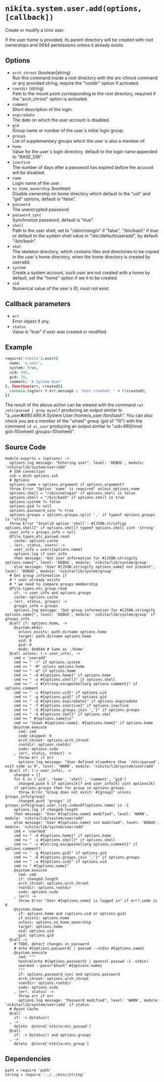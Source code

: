 
# `nikita.system.user.add(options, [callback])`

Create or modify a Unix user.

If the user home is provided, its parent directory will be created with root 
ownerships and 0644 permissions unless it already exists.

## Options

* `arch_chroot` (boolean|string)   
  Run this command inside a root directory with the arc-chroot command or any
  provided string, require the "rootdir" option if activated.
* `rootdir` (string)   
  Path to the mount point corresponding to the root directory, required if
  the "arch_chroot" option is activated.
* `comment`   
  Short description of the login.
* `expiredate`   
  The date on which the user account is disabled.
* `gid`   
  Group name or number of the user´s initial login group.
* `groups`   
  List of supplementary groups which the user is also a member of.
* `home`   
  Value for the user´s login directory, default to the login name appended to "BASE_DIR".
* `inactive`   
  The number of days after a password has expired before the account will be
  disabled.
* `name`   
  Login name of the user.
* `no_home_ownership` (boolean)   
  Disable ownership on home directory which default to the "uid" and "gid"
  options, default is "false".
* `password`   
  The unencrypted password.
* `password_sync`   
  Synchronize password, default is "true".
* `shell`   
  Path to the user shell, set to "/sbin/nologin" if "false", "/bin/bash" if
  true or default to the system shell value in "/etc/default/useradd", by
  default "/bin/bash".
* `skel`   
  The skeleton directory, which contains files and directories to be copied in
  the user´s home directory, when the home directory is created by useradd.
* `system`   
  Create a system account, such user are not created with a home by default,
  set the "home" option if we it to be created.
* `uid`   
  Numerical value of the user´s ID, must not exist.

## Callback parameters

* `err`   
  Error object if any.
* `status`   
  Value is "true" if user was created or modified.

## Example

```coffee
require('nikita').user({
  name: 'a_user',
  system: true,
  uid: 490,
  gid: 10,
  comment: 'A System User'
}, function(err, created){
  console.log(err ? err.message : 'User created: ' + !!created);
})
```

The result of the above action can be viewed with the command
`cat /etc/passwd | grep myself` producing an output similar to
"a\_user:x:490:490:A System User:/home/a\_user:/bin/bash". You can also check
you are a member of the "wheel" group (gid of "10") with the command
`id a\_user` producing an output similar to 
"uid=490(hive) gid=10(wheel) groups=10(wheel)".

## Source Code

    module.exports = (options) ->
      options.log message: "Entering user", level: 'DEBUG', module: 'nikita/lib/system/user/add'
      # SSH connection
      ssh = @ssh options.ssh
      # Options
      options.name = options.argument if options.argument?
      throw Error "Option 'name' is required" unless options.name
      options.shell = "/sbin/nologin" if options.shell is false
      options.shell = "/bin/bash" if options.shell is true
      options.system ?= false
      options.gid ?= null
      options.password_sync ?= true
      options.groups = options.groups.split ',' if typeof options.groups is 'string'
      throw Error "Invalid option 'shell': #{JSON.strinfigy options.shell}" if options.shell? typeof options.shell isnt 'string'
      user_info = groups_info = null
      @file.types.etc_passwd.read
        cache: options.cache
      , (err, status, users) ->
        user_info = users[options.name]
        options.log if user_info
        then message: "Got user information for #{JSON.stringify options.name}", level: 'DEBUG', module: 'nikita/lib/system/group'
        else message: "User #{JSON.stringify options.name} not present", level: 'DEBUG', module: 'nikita/lib/system/group'
      # Get group information if
      # * user already exists
      # * we need to compare groups membership
      @file.types.etc_group.read
        if: -> user_info and options.groups
        cache: options.cache
      , (err, status, groups) ->
        groups_info = groups
        options.log message: "Got group information for #{JSON.stringify options.name}", level: 'DEBUG', module: 'nikita/lib/system/group' if groups_info
      @call if: options.home, ->
        @system.mkdir
          unless_exists: path.dirname options.home
          target: path.dirname options.home
          uid: 0
          gid: 0
          mode: 0o0644 # Same as '/home'
      @call unless: (-> user_info), ->
        cmd = 'useradd'
        cmd += " -r" if options.system
        cmd += " -M" unless options.home
        cmd += " -m" if options.home
        cmd += " -d #{options.home}" if options.home
        cmd += " -s #{options.shell}" if options.shell
        cmd += " -c #{string.escapeshellarg options.comment}" if options.comment
        cmd += " -u #{options.uid}" if options.uid
        cmd += " -g #{options.gid}" if options.gid
        cmd += " -e #{options.expiredate}" if options.expiredate
        cmd += " -f #{options.inactive}" if options.inactive
        cmd += " -G #{options.groups.join ','}" if options.groups
        cmd += " -k #{options.skel}" if options.skel
        cmd += " #{options.name}\n"
        cmd += "chown #{options.name}. #{options.home}" if options.home
        @system.execute
          cmd: cmd
          code_skipped: 9
          arch_chroot: options.arch_chroot
          rootdir: options.rootdir
          sudo: options.sudo
        , (err, status, stdout) ->
          throw err if err
          options.log message: "User defined elsewhere than '/etc/passwd', exit code is 9", level: 'WARN', module: 'nikita/lib/system/user/add'
      @call if: (-> user_info), ->
        changed = []
        for k in ['uid', 'home', 'shell', 'comment', 'gid']
          changed.push k if options[k]? and user_info[k] isnt options[k]
        if options.groups then for group in options.groups
          throw Error "Group does not exist: #{group}" unless groups_info[group]
          changed.push 'groups' if groups_info[group].user_list.indexOf(options.name) is -1
        options.log if changed.length
        then message: "User #{options.name} modified", level: 'WARN', module: 'nikita/lib/system/user/add'
        else message: "User #{options.name} not modified", level: 'DEBUG', module: 'nikita/lib/system/user/add'
        cmd = 'usermod'
        cmd += " -d #{options.home}" if options.home
        cmd += " -s #{options.shell}" if options.shell
        cmd += " -c #{string.escapeshellarg options.comment}" if options.comment?
        cmd += " -g #{options.gid}" if options.gid
        cmd += " -G #{options.groups.join ','}" if options.groups
        cmd += " -u #{options.uid}" if options.uid
        cmd += " #{options.name}"
        @system.execute
          cmd: cmd
          if: changed.length
          arch_chroot: options.arch_chroot
          rootdir: options.rootdir
          sudo: options.sudo
        , (err) ->
          throw Error "User #{options.name} is logged in" if err?.code is 8
        @system.chown
          if: options.home and (options.uid or options.gid)
          if_exists: options.home
          unless: options.no_home_ownership
          target: options.home
          uid: options.uid
          gid: options.gid
      @call ->
        # TODO, detect changes in password
        # echo #{options.password} | passwd --stdin #{options.name}
        @system.execute
          cmd: """
          hash=$(echo #{options.password} | openssl passwd -1 -stdin)
          usermod --pass="$hash" #{options.name}
          """
          if: options.password_sync and options.password
          arch_chroot: options.arch_chroot
          rootdir: options.rootdir
          sudo: options.sudo
        , (err, status) ->
          throw err if err
          options.log message: "Password modified", level: 'WARN', module: 'nikita/lib/system/user/add' if status
      # Reset Cache
      @call
        if: -> @status()
      , ->
        delete  @store['nikita:etc_passwd']
      @call
        if: -> @status() and options.groups
      , ->
        delete  @store['nikita:etc_group']

## Dependencies

    path = require 'path'
    string = require '../../misc/string'
